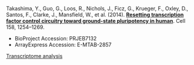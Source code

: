 Takashima, Y., Guo, G., Loos, R., Nichols, J., Ficz, G., Krueger, F., Oxley, D., Santos, F., Clarke, J., Mansfield, W., et al. (2014). **[Resetting transcription factor control circuitry toward ground-state pluripotency in human](https://doi.org/10.1016/j.cell.2014.08.029)**. Cell 158, 1254–1269.

- BioProject Accession: PRJEB7132
- ArrayExpress Accession: E-MTAB-2857

[Transcriptome analysis](https://jlduan.github.io/replica/j.cell.2014.08.029/notebooks/analyze.html)
